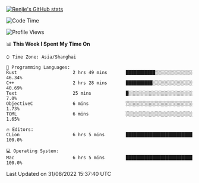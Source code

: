 [![Renjie's GitHub stats](https://github-readme-stats.vercel.app/api?username=liurenjie1024&show_icons=true&theme=chartreuse-dark)](https://github.com/anuraghazra/github-readme-stats)

<!--START_SECTION:waka-->
![Code Time](http://img.shields.io/badge/Code%20Time-135%20hrs%2045%20mins-blue)

![Profile Views](http://img.shields.io/badge/Profile%20Views-20-blue)

📊 **This Week I Spent My Time On** 

```text
⌚︎ Time Zone: Asia/Shanghai

💬 Programming Languages: 
Rust                     2 hrs 49 mins       ███████████░░░░░░░░░░░░░░   46.34% 
C++                      2 hrs 28 mins       ██████████░░░░░░░░░░░░░░░   40.69% 
Text                     25 mins             █░░░░░░░░░░░░░░░░░░░░░░░░   7.0% 
ObjectiveC               6 mins              ░░░░░░░░░░░░░░░░░░░░░░░░░   1.73% 
TOML                     6 mins              ░░░░░░░░░░░░░░░░░░░░░░░░░   1.65%

🔥 Editors: 
CLion                    6 hrs 5 mins        █████████████████████████   100.0%

💻 Operating System: 
Mac                      6 hrs 5 mins        █████████████████████████   100.0%

```


 Last Updated on 31/08/2022 15:37:40 UTC
<!--END_SECTION:waka-->

